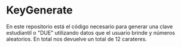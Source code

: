 # KeyGenerate
En este repositorio está el código necesario para generar una clave estudiantil o "DUE" utilizando datos que el usuario brinde y números aleatorios. En total nos devuelve un total de 12 carateres.
